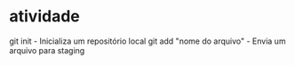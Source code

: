 # atividade
git init - Inicializa um repositório local
git add "nome do arquivo" - Envia um arquivo para staging

